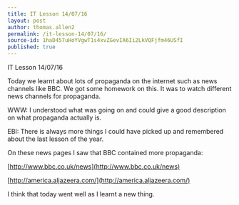 ```yaml
---
title: IT Lesson 14/07/16
layout: post
author: thomas.allen2
permalink: /it-lesson-14/07/16/
source-id: 1haD457uHoYVgwT1s4xvZGevIA6Ii2LkVQFjfm46USfI
published: true
---
```

IT Lesson 14/07/16

 

Today we learnt about lots of propaganda on the internet such as news channels like BBC. We got some homework on this. It was to watch different news channels for propaganda.

WWW: I understood what was going on and could give a good description on what propaganda actually is.

EBI: There is always more things I could have picked up and remembered about the last lesson of the year.

On these news pages I saw that BBC contained more propaganda:

[http://www.bbc.co.uk/news](http://www.bbc.co.uk/news)

[http://america.aljazeera.com/](http://america.aljazeera.com/)

I think that today went well as I learnt a new thing. 

